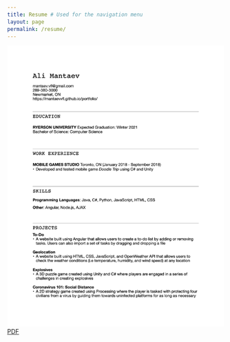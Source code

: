 ```yaml
---
title: Resume # Used for the navigation menu
layout: page
permalink: /resume/
---
```

![Resume](/assets/images/AM_Resume.png)
[PDF](/assets/pdfs/AM_Resume.pdf)

